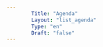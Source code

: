 ```yaml
---
        Title: "Agenda"
        Layout: "list_agenda"
        Type: "en"
        Draft: "false"
---
```

